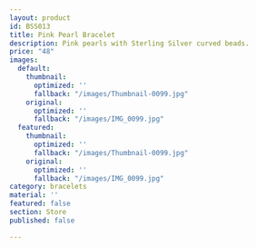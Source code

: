 ```yaml
---
layout: product
id: BSS013
title: Pink Pearl Bracelet
description: Pink pearls with Sterling Silver curved beads.
price: "48"
images:
  default:
    thumbnail:
      optimized: ''
      fallback: "/images/Thumbnail-0099.jpg"
    original:
      optimized: ''
      fallback: "/images/IMG_0099.jpg"
  featured:
    thumbnail:
      optimized: ''
      fallback: "/images/Thumbnail-0099.jpg"
    original:
      optimized: ''
      fallback: "/images/IMG_0099.jpg"
category: bracelets
material: ''
featured: false
section: Store
published: false

---
```

